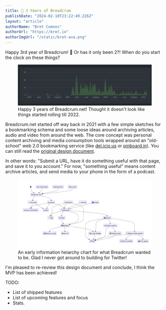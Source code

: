 ```yaml
---
title: 🎉 3 Years of Breadcrum
publishDate: "2024-02-10T23:22:49.226Z"
layout: "article"
authorName: "Bret Comnes"
authorUrl: "https://bret.io"
authorImgUrl: "/static/bret-ava.png"
---
```


Happy 3rd year of Breadcrum! 🎉 Or has it only been 2?! When do you start the clock on these things?

<figure>
  <img src="./img/bc-3-contribs.png" alt="Breadcrum contributing graph">
  <figcaption>Happy 3 years of Breadcrum.net! Thought it doesn't look like things started rolling till 2022.</figcaption>
</figure>

Breadcrum.net started off way back in 2021 with a few simple sketches for a bookmarking schema and some loose ideas around archiving articles, audio and video from around the web.
The core concept was personal content archiving and media consumption tools wrapped around an "old-school" web 2.0 bookmarking service (like [del.icio.us](https://del.icio.us) or [pinboard.in](https://pinboard.in)). You can still read the [original design document](https://github.com/hifiwi-fi/breadcrum.net/wiki/Design-Document).

In other words: "Submit a URL, have it do something useful with that page, and save it to you account." For now, "something useful" means content archive articles, and send media to your phone in the form of a podcast.

<figure>
  <img src="./img/relational.png" alt="Breadcrum contributing graph">
  <figcaption>An early information heiarchy chart for what Breadcrum wanted to be. Glad I never got around to building for Twitter!</figcaption>
</figure>

I'm pleased to re-review this design document and conclude, I think the MVP has been achieved!

TODO:

- List of shipped features
- List of upcoming features and focus
- Stats.
